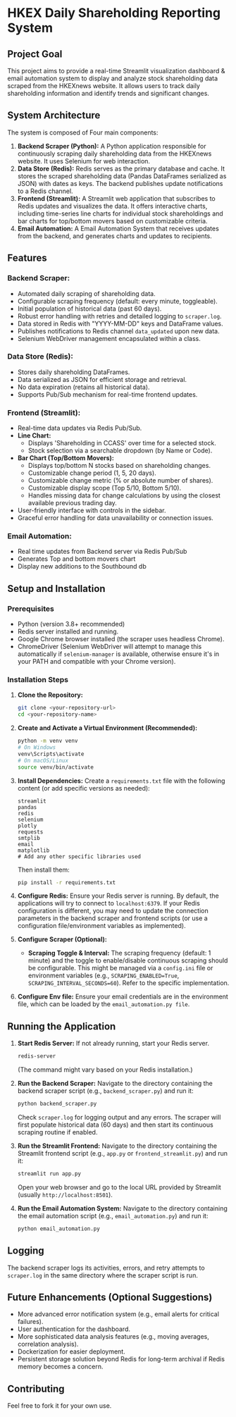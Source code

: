 # HKEX Daily Shareholding Reporting System

## Project Goal

This project aims to provide a real-time Streamlit visualization dashboard & email automation system to display and analyze stock shareholding data scraped from the HKEXnews website. It allows users to track daily shareholding information and identify trends and significant changes.

## System Architecture

The system is composed of Four main components:

1.  **Backend Scraper (Python):** A Python application responsible for continuously scraping daily shareholding data from the HKEXnews website. It uses Selenium for web interaction.
2.  **Data Store (Redis):** Redis serves as the primary database and cache. It stores the scraped shareholding data (Pandas DataFrames serialized as JSON) with dates as keys. The backend publishes update notifications to a Redis channel.
3.  **Frontend (Streamlit):** A Streamlit web application that subscribes to Redis updates and visualizes the data. It offers interactive charts, including time-series line charts for individual stock shareholdings and bar charts for top/bottom movers based on customizable criteria.
4. **Email Automation:** A Email Automation System that receives updates from the backend, and generates charts and updates to recipients. 

## Features

### Backend Scraper:
* Automated daily scraping of shareholding data.
* Configurable scraping frequency (default: every minute, toggleable).
* Initial population of historical data (past 60 days).
* Robust error handling with retries and detailed logging to `scraper.log`.
* Data stored in Redis with "YYYY-MM-DD" keys and DataFrame values.
* Publishes notifications to Redis channel `data_updated` upon new data.
* Selenium WebDriver management encapsulated within a class.

### Data Store (Redis):
* Stores daily shareholding DataFrames.
* Data serialized as JSON for efficient storage and retrieval.
* No data expiration (retains all historical data).
* Supports Pub/Sub mechanism for real-time frontend updates.

### Frontend (Streamlit):
* Real-time data updates via Redis Pub/Sub.
* **Line Chart:**
    * Displays 'Shareholding in CCASS' over time for a selected stock.
    * Stock selection via a searchable dropdown (by Name or Code).
* **Bar Chart (Top/Bottom Movers):**
    * Displays top/bottom N stocks based on shareholding changes.
    * Customizable change period (1, 5, 20 days).
    * Customizable change metric (% or absolute number of shares).
    * Customizable display scope (Top 5/10, Bottom 5/10).
    * Handles missing data for change calculations by using the closest available previous trading day.
* User-friendly interface with controls in the sidebar.
* Graceful error handling for data unavailability or connection issues.

### Email Automation:
* Real time updates from Backend server via Redis Pub/Sub
* Generates Top and bottom movers chart
* Display new additions to the Southbound db

## Setup and Installation

### Prerequisites
* Python (version 3.8+ recommended)
* Redis server installed and running.
* Google Chrome browser installed (the scraper uses headless Chrome).
* ChromeDriver (Selenium WebDriver will attempt to manage this automatically if `selenium-manager` is available, otherwise ensure it's in your PATH and compatible with your Chrome version).

### Installation Steps

1.  **Clone the Repository:**
    ```bash
    git clone <your-repository-url>
    cd <your-repository-name>
    ```

2.  **Create and Activate a Virtual Environment (Recommended):**
    ```bash
    python -m venv venv
    # On Windows
    venv\Scripts\activate
    # On macOS/Linux
    source venv/bin/activate
    ```

3.  **Install Dependencies:**
    Create a `requirements.txt` file with the following content (or add specific versions as needed):
    ```
    streamlit
    pandas
    redis
    selenium
    plotly
    requests
    smtplib
    email
    matplotlib
    # Add any other specific libraries used
    ```
    Then install them:
    ```bash
    pip install -r requirements.txt
    ```

4.  **Configure Redis:**
    Ensure your Redis server is running. By default, the applications will try to connect to `localhost:6379`. If your Redis configuration is different, you may need to update the connection parameters in the backend scraper and frontend scripts (or use a configuration file/environment variables as implemented).

5.  **Configure Scraper (Optional):**
    * **Scraping Toggle & Interval:** The scraping frequency (default: 1 minute) and the toggle to enable/disable continuous scraping should be configurable. This might be managed via a `config.ini` file or environment variables (e.g., `SCRAPING_ENABLED=True`, `SCRAPING_INTERVAL_SECONDS=60`). Refer to the specific implementation.

4.  **Configure Env file:**
    Ensure your email credentials are in the environment file, which can be loaded by the `email_automation.py file`. 

## Running the Application

1.  **Start Redis Server:**
    If not already running, start your Redis server.
    ```bash
    redis-server
    ```
    (The command might vary based on your Redis installation.)

2.  **Run the Backend Scraper:**
    Navigate to the directory containing the backend scraper script (e.g., `backend_scraper.py`) and run it:
    ```bash
    python backend_scraper.py
    ```
    Check `scraper.log` for logging output and any errors. The scraper will first populate historical data (60 days) and then start its continuous scraping routine if enabled.

3.  **Run the Streamlit Frontend:**
    Navigate to the directory containing the Streamlit frontend script (e.g., `app.py` or `frontend_streamlit.py`) and run it:
    ```bash
    streamlit run app.py
    ```
    Open your web browser and go to the local URL provided by Streamlit (usually `http://localhost:8501`).

3.  **Run the Email Automation System:**
    Navigate to the directory containing the email automation script (e.g., `email_automation.py`) and run it:
    ```bash
    python email_automation.py
    ```

## Logging
The backend scraper logs its activities, errors, and retry attempts to `scraper.log` in the same directory where the scraper script is run.

## Future Enhancements (Optional Suggestions)
* More advanced error notification system (e.g., email alerts for critical failures).
* User authentication for the dashboard.
* More sophisticated data analysis features (e.g., moving averages, correlation analysis).
* Dockerization for easier deployment.
* Persistent storage solution beyond Redis for long-term archival if Redis memory becomes a concern.

## Contributing
Feel free to fork it for your own use.
